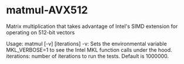 # matmul-AVX512
Matrix multiplication that takes advantage of Intel's SIMD extension for operating on 512-bit vectors

Usage: matmul [-v] [iterations]
	-v: Sets the environmental variable MKL_VERBOSE=1 to see the Intel MKL function calls under the hood.
	iterations: number of iterations to run the tests. Default is 1000000.
